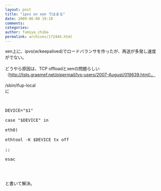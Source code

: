 ```yaml
---
layout: post
title: "ipvs on xen ではまる"
date: 2009-06-08 19:10
comments: 
categories: 
author: fumiya_chiba
permalink: archives/172444.html
---
```


xen上に、ipvs(w/keepalived)でロードバランサを作ったが、再送が多発し速度がでない。<br>
<br>
どうやら原因は、TCP offloadとxenの問題らしい（http://lists.graemef.net/pipermail/lvs-users/2007-August/019639.html）。<br>
<br>
/sbin/ifup-local<br>
に<br>
<pre><br>
DEVICE="$1"<br>
case "$DEVICE" in<br>
eth0)<br>
ethtool -K $DEVICE tx off<br>
;;<br>
esac<br>
</pre><br>
と書いて解決。<br>


